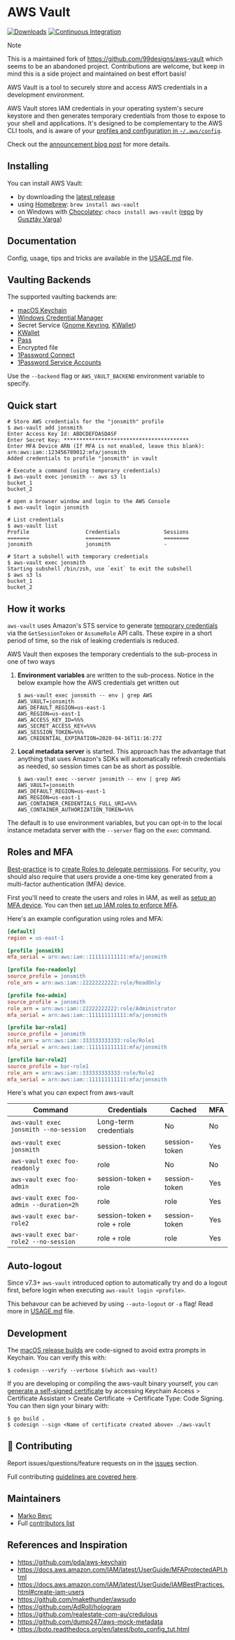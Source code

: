 # AWS Vault

[![Downloads](https://img.shields.io/github/downloads/byteness/aws-vault/total)](https://github.com/byteness/aws-vault/releases)
[![Continuous Integration](https://github.com/byteness/aws-vault/workflows/Continuous%20Integration/badge.svg)](https://github.com/byteness/aws-vault/actions)

> [!NOTE]
> This is a maintained fork of https://github.com/99designs/aws-vault which seems to be an abandoned project.
> Contributions are welcome, but keep in mind this is a side project and maintained on best effort basis!

AWS Vault is a tool to securely store and access AWS credentials in a development environment.

AWS Vault stores IAM credentials in your operating system's secure keystore and then generates temporary credentials from those to expose to your shell and applications. It's designed to be complementary to the AWS CLI tools, and is aware of your [profiles and configuration in `~/.aws/config`](https://docs.aws.amazon.com/cli/latest/userguide/cli-chap-getting-started.html#cli-config-files).

Check out the [announcement blog post](https://99designs.com.au/tech-blog/blog/2015/10/26/aws-vault/) for more details.

## Installing

You can install AWS Vault:
- by downloading the [latest release](https://github.com/byteness/aws-vault/releases/latest)
- using [Homebrew](https://formulae.brew.sh/formula/aws-vault): `brew install aws-vault`
- on Windows with [Chocolatey](https://chocolatey.org/packages/aws-vault): `choco install aws-vault` ([repo](https://github.com/gusztavvargadr/aws-vault-chocolatey) by [Gusztáv Varga](https://github.com/gusztavvargadr))

## Documentation

Config, usage, tips and tricks are available in the [USAGE.md](./USAGE.md) file.

## Vaulting Backends

The supported vaulting backends are:

* [macOS Keychain](https://support.apple.com/en-au/guide/keychain-access/welcome/mac)
* [Windows Credential Manager](https://support.microsoft.com/en-au/help/4026814/windows-accessing-credential-manager)
* Secret Service ([Gnome Keyring](https://wiki.gnome.org/Projects/GnomeKeyring), [KWallet](https://kde.org/applications/system/org.kde.kwalletmanager5))
* [KWallet](https://kde.org/applications/system/org.kde.kwalletmanager5)
* [Pass](https://www.passwordstore.org/)
* Encrypted file
* [1Password Connect](https://developer.1password.com/docs/connect/)
* [1Password Service Accounts](https://developer.1password.com/docs/service-accounts)

Use the `--backend` flag or `AWS_VAULT_BACKEND` environment variable to specify.

## Quick start

```shell
# Store AWS credentials for the "jonsmith" profile
$ aws-vault add jonsmith
Enter Access Key Id: ABDCDEFDASDASF
Enter Secret Key: ****************************************
Enter MFA Device ARN (If MFA is not enabled, leave this blank): arn:aws:iam::123456789012:mfa/jonsmith
Added credentials to profile "jonsmith" in vault

# Execute a command (using temporary credentials)
$ aws-vault exec jonsmith -- aws s3 ls
bucket_1
bucket_2

# open a browser window and login to the AWS Console
$ aws-vault login jonsmith

# List credentials
$ aws-vault list
Profile                  Credentials              Sessions
=======                  ===========              ========
jonsmith                 jonsmith                 -

# Start a subshell with temporary credentials
$ aws-vault exec jonsmith
Starting subshell /bin/zsh, use `exit` to exit the subshell
$ aws s3 ls
bucket_1
bucket_2
```

## How it works

`aws-vault` uses Amazon's STS service to generate [temporary credentials](https://docs.aws.amazon.com/IAM/latest/UserGuide/id_credentials_temp.html) via the `GetSessionToken` or `AssumeRole` API calls. These expire in a short period of time, so the risk of leaking credentials is reduced.

AWS Vault then exposes the temporary credentials to the sub-process in one of two ways

1. **Environment variables** are written to the sub-process. Notice in the below example how the AWS credentials get written out
   ```shell
   $ aws-vault exec jonsmith -- env | grep AWS
   AWS_VAULT=jonsmith
   AWS_DEFAULT_REGION=us-east-1
   AWS_REGION=us-east-1
   AWS_ACCESS_KEY_ID=%%%
   AWS_SECRET_ACCESS_KEY=%%%
   AWS_SESSION_TOKEN=%%%
   AWS_CREDENTIAL_EXPIRATION=2020-04-16T11:16:27Z
   ```
2. **Local metadata server** is started. This approach has the advantage that anything that uses Amazon's SDKs will automatically refresh credentials as needed, so session times can be as short as possible.
   ```shell
   $ aws-vault exec --server jonsmith -- env | grep AWS
   AWS_VAULT=jonsmith
   AWS_DEFAULT_REGION=us-east-1
   AWS_REGION=us-east-1
   AWS_CONTAINER_CREDENTIALS_FULL_URI=%%%
   AWS_CONTAINER_AUTHORIZATION_TOKEN=%%%
   ```

The default is to use environment variables, but you can opt-in to the local instance metadata server with the `--server` flag on the `exec` command.

## Roles and MFA

[Best-practice](https://docs.aws.amazon.com/IAM/latest/UserGuide/best-practices.html#delegate-using-roles) is to [create Roles to delegate permissions](https://docs.aws.amazon.com/cli/latest/userguide/cli-roles.html). For security, you should also require that users provide a one-time key generated from a multi-factor authentication (MFA) device.

First you'll need to create the users and roles in IAM, as well as [setup an MFA device](https://docs.aws.amazon.com/IAM/latest/UserGuide/GenerateMFAConfigAccount.html). You can then [set up IAM roles to enforce MFA](https://docs.aws.amazon.com/cli/latest/userguide/cli-configure-role.html#cli-configure-role-mfa).

Here's an example configuration using roles and MFA:

```ini
[default]
region = us-east-1

[profile jonsmith]
mfa_serial = arn:aws:iam::111111111111:mfa/jonsmith

[profile foo-readonly]
source_profile = jonsmith
role_arn = arn:aws:iam::22222222222:role/ReadOnly

[profile foo-admin]
source_profile = jonsmith
role_arn = arn:aws:iam::22222222222:role/Administrator
mfa_serial = arn:aws:iam::111111111111:mfa/jonsmith

[profile bar-role1]
source_profile = jonsmith
role_arn = arn:aws:iam::333333333333:role/Role1
mfa_serial = arn:aws:iam::111111111111:mfa/jonsmith

[profile bar-role2]
source_profile = bar-role1
role_arn = arn:aws:iam::333333333333:role/Role2
mfa_serial = arn:aws:iam::111111111111:mfa/jonsmith
```

Here's what you can expect from aws-vault

| Command                                  | Credentials                 | Cached        | MFA |
|------------------------------------------|-----------------------------|---------------|-----|
| `aws-vault exec jonsmith --no-session`   | Long-term credentials       | No            | No  |
| `aws-vault exec jonsmith`                | session-token               | session-token | Yes |
| `aws-vault exec foo-readonly`            | role                        | No            | No  |
| `aws-vault exec foo-admin`               | session-token + role        | session-token | Yes |
| `aws-vault exec foo-admin --duration=2h` | role                        | role          | Yes |
| `aws-vault exec bar-role2`               | session-token + role + role | session-token | Yes |
| `aws-vault exec bar-role2 --no-session`  | role + role                 | role          | Yes |

## Auto-logout

Since v7.3+ `aws-vault` introduced option to automatically try and do a logout first, before login when executing `aws-vault login <profile>`.

This behavour can be achieved by using `--auto-logout` or `-a` flag! Read more in [USAGE.md](./USAGE.md) file.

## Development

The [macOS release builds](https://github.com/byteness/aws-vault/releases) are code-signed to avoid extra prompts in Keychain. You can verify this with:
```shell
$ codesign --verify --verbose $(which aws-vault)
```

If you are developing or compiling the aws-vault binary yourself, you can [generate a self-signed certificate](https://support.apple.com/en-au/guide/keychain-access/kyca8916/mac) by accessing Keychain Access > Certificate Assistant > Create Certificate -> Certificate Type: Code Signing. You can then sign your binary with:
```shell
$ go build .
$ codesign --sign <Name of certificate created above> ./aws-vault
```

## 🧰 Contributing

Report issues/questions/feature requests on in the [issues](https://github.com/byteness/aws-vault/issues/new) section.

Full contributing [guidelines are covered here](.github/CONTRIBUTING.md).

## Maintainers

* [Marko Bevc](https://github.com/mbevc1)
* Full [contributors list](https://github.com/byteness/aws-vault/graphs/contributors)


## References and Inspiration

 * https://github.com/pda/aws-keychain
 * https://docs.aws.amazon.com/IAM/latest/UserGuide/MFAProtectedAPI.html
 * https://docs.aws.amazon.com/IAM/latest/UserGuide/IAMBestPractices.html#create-iam-users
 * https://github.com/makethunder/awsudo
 * https://github.com/AdRoll/hologram
 * https://github.com/realestate-com-au/credulous
 * https://github.com/dump247/aws-mock-metadata
 * https://boto.readthedocs.org/en/latest/boto_config_tut.html
